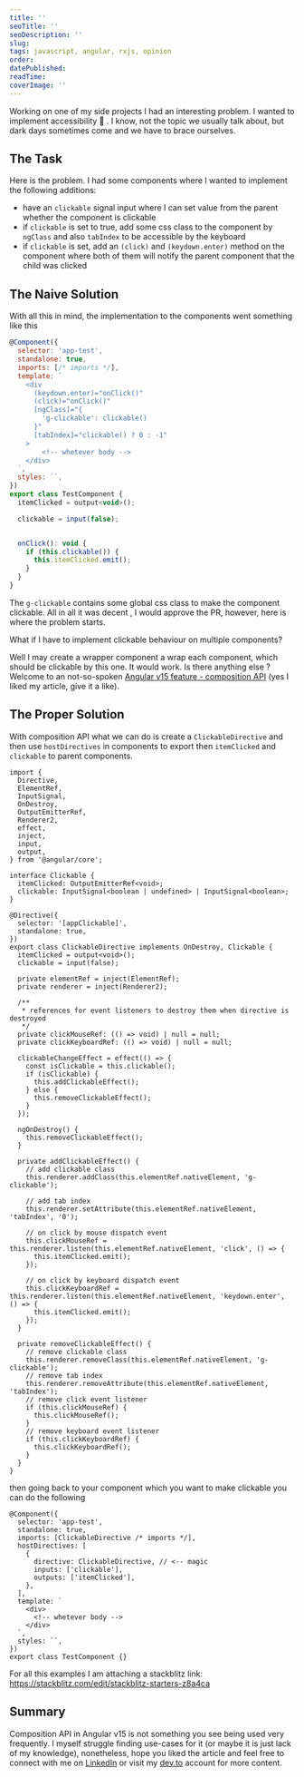 ```yaml
---
title: ''
seoTitle: ''
seoDescription: ''
slug:
tags: javascript, angular, rxjs, opinion
order:
datePublished:
readTime:
coverImage: ''
---
```


Working on one of my side projects I had an interesting problem. I wanted to implement accessibility 👀 . I know, not the topic we usually talk about, but dark days sometimes come and we have to brace ourselves.

## The Task

Here is the problem. I had some components where I wanted to implement the following additions:

- have an `clickable` signal input where I can set value from the parent whether the component is clickable
- if `clickable` is set to true, add some css class to the component by `ngClass` and also `tabIndex` to be accessible by the keyboard
- if `clickable` is set, add an `(click)` and `(keydown.enter)` method on the component where both of them will notify the parent component that the child was clicked

## The Naive Solution

With all this in mind, the implementation to the components went something like this

```jsx
@Component({
  selector: 'app-test',
  standalone: true,
  imports: [/* imports */],
  template: `
    <div
      (keydown.enter)="onClick()"
      (click)="onClick()"
      [ngClass]="{
        'g-clickable': clickable()
      }"
      [tabIndex]="clickable() ? 0 : -1"
    >
		<!-- whetever body -->
    </div>
  `,
  styles: ``,
})
export class TestComponent {
  itemClicked = output<void>();

  clickable = input(false);


  onClick(): void {
    if (this.clickable()) {
      this.itemClicked.emit();
    }
  }
}
```

The `g-clickable` contains some global css class to make the component clickable. All in all it was decent , I would approve the PR, however, here is where the problem starts.

What if I have to implement clickable behaviour on multiple components?

Well I may create a wrapper component a wrap each component, which should be clickable by this one. It would work. Is there anything else ? Welcome to an not-so-spoken [Angular v15 feature - composition API](https://dev.to/bitovi/angular-v15-directive-composition-api-28an) (yes I liked my article, give it a like).

## The Proper Solution

With composition API what we can do is create a `ClickableDirective` and then use `hostDirectives` in components to export then `itemClicked` and `clickable` to parent components.

```tsx
import {
  Directive,
  ElementRef,
  InputSignal,
  OnDestroy,
  OutputEmitterRef,
  Renderer2,
  effect,
  inject,
  input,
  output,
} from '@angular/core';

interface Clickable {
  itemClicked: OutputEmitterRef<void>;
  clickable: InputSignal<boolean | undefined> | InputSignal<boolean>;
}

@Directive({
  selector: '[appClickable]',
  standalone: true,
})
export class ClickableDirective implements OnDestroy, Clickable {
  itemClicked = output<void>();
  clickable = input(false);

  private elementRef = inject(ElementRef);
  private renderer = inject(Renderer2);

  /**
   * references for event listeners to destroy them when directive is destroyed
   */
  private clickMouseRef: (() => void) | null = null;
  private clickKeyboardRef: (() => void) | null = null;

  clickableChangeEffect = effect(() => {
    const isClickable = this.clickable();
    if (isClickable) {
      this.addClickableEffect();
    } else {
      this.removeClickableEffect();
    }
  });

  ngOnDestroy() {
    this.removeClickableEffect();
  }

  private addClickableEffect() {
    // add clickable class
    this.renderer.addClass(this.elementRef.nativeElement, 'g-clickable');

    // add tab index
    this.renderer.setAttribute(this.elementRef.nativeElement, 'tabIndex', '0');

    // on click by mouse dispatch event
    this.clickMouseRef = this.renderer.listen(this.elementRef.nativeElement, 'click', () => {
      this.itemClicked.emit();
    });

    // on click by keyboard dispatch event
    this.clickKeyboardRef = this.renderer.listen(this.elementRef.nativeElement, 'keydown.enter', () => {
      this.itemClicked.emit();
    });
  }

  private removeClickableEffect() {
    // remove clickable class
    this.renderer.removeClass(this.elementRef.nativeElement, 'g-clickable');
    // remove tab index
    this.renderer.removeAttribute(this.elementRef.nativeElement, 'tabIndex');
    // remove click event listener
    if (this.clickMouseRef) {
      this.clickMouseRef();
    }
    // remove keyboard event listener
    if (this.clickKeyboardRef) {
      this.clickKeyboardRef();
    }
  }
}
```

then going back to your component which you want to make clickable you can do the following

```tsx
@Component({
  selector: 'app-test',
  standalone: true,
  imports: [ClickableDirective /* imports */],
  hostDirectives: [
    {
      directive: ClickableDirective, // <-- magic
      inputs: ['clickable'],
      outputs: ['itemClicked'],
    },
  ],
  template: `
    <div>
      <!-- whetever body -->
    </div>
  `,
  styles: ``,
})
export class TestComponent {}
```

For all this examples I am attaching a stackblitz link: https://stackblitz.com/edit/stackblitz-starters-z8a4ca

## Summary

Composition API in Angular v15 is not something you see being used very frequently. I myself struggle finding use-cases for it (or maybe it is just lack of my knowledge), nonetheless, hope you liked the article and feel free to connect with me on [LinkedIn](https://www.linkedin.com/in/eduard-krivanek) or visit my [dev.to](https://dev.to/krivanek06) account for more content.
